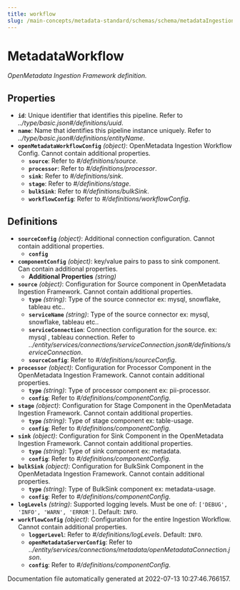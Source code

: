 ```yaml
---
title: workflow
slug: /main-concepts/metadata-standard/schemas/schema/metadataIngestion
---
```


# MetadataWorkflow

*OpenMetadata Ingestion Framework definition.*

## Properties

- **`id`**: Unique identifier that identifies this pipeline. Refer to *../type/basic.json#/definitions/uuid*.
- **`name`**: Name that identifies this pipeline instance uniquely. Refer to *../type/basic.json#/definitions/entityName*.
- **`openMetadataWorkflowConfig`** *(object)*: OpenMetadata Ingestion Workflow Config. Cannot contain additional properties.
  - **`source`**: Refer to *#/definitions/source*.
  - **`processor`**: Refer to *#/definitions/processor*.
  - **`sink`**: Refer to *#/definitions/sink*.
  - **`stage`**: Refer to *#/definitions/stage*.
  - **`bulkSink`**: Refer to *#/definitions/bulkSink*.
  - **`workflowConfig`**: Refer to *#/definitions/workflowConfig*.
## Definitions

- **`sourceConfig`** *(object)*: Additional connection configuration. Cannot contain additional properties.
  - **`config`**
- **`componentConfig`** *(object)*: key/value pairs to pass to sink component. Can contain additional properties.
  - **Additional Properties** *(string)*
- **`source`** *(object)*: Configuration for Source component in OpenMetadata Ingestion Framework. Cannot contain additional properties.
  - **`type`** *(string)*: Type of the source connector ex: mysql, snowflake, tableau etc..
  - **`serviceName`** *(string)*: Type of the source connector ex: mysql, snowflake, tableau etc..
  - **`serviceConnection`**: Connection configuration for the source. ex: mysql , tableau connection. Refer to *../entity/services/connections/serviceConnection.json#/definitions/serviceConnection*.
  - **`sourceConfig`**: Refer to *#/definitions/sourceConfig*.
- **`processor`** *(object)*: Configuration for Processor Component in the OpenMetadata Ingestion Framework. Cannot contain additional properties.
  - **`type`** *(string)*: Type of processor component ex: pii-processor.
  - **`config`**: Refer to *#/definitions/componentConfig*.
- **`stage`** *(object)*: Configuration for Stage Component in the OpenMetadata Ingestion Framework. Cannot contain additional properties.
  - **`type`** *(string)*: Type of stage component ex: table-usage.
  - **`config`**: Refer to *#/definitions/componentConfig*.
- **`sink`** *(object)*: Configuration for Sink Component in the OpenMetadata Ingestion Framework. Cannot contain additional properties.
  - **`type`** *(string)*: Type of sink component ex: metadata.
  - **`config`**: Refer to *#/definitions/componentConfig*.
- **`bulkSink`** *(object)*: Configuration for BulkSink Component in the OpenMetadata Ingestion Framework. Cannot contain additional properties.
  - **`type`** *(string)*: Type of BulkSink component ex: metadata-usage.
  - **`config`**: Refer to *#/definitions/componentConfig*.
- **`logLevels`** *(string)*: Supported logging levels. Must be one of: `['DEBUG', 'INFO', 'WARN', 'ERROR']`. Default: `INFO`.
- **`workflowConfig`** *(object)*: Configuration for the entire Ingestion Workflow. Cannot contain additional properties.
  - **`loggerLevel`**: Refer to *#/definitions/logLevels*. Default: `INFO`.
  - **`openMetadataServerConfig`**: Refer to *../entity/services/connections/metadata/openMetadataConnection.json*.
  - **`config`**: Refer to *#/definitions/componentConfig*.


Documentation file automatically generated at 2022-07-13 10:27:46.766157.
